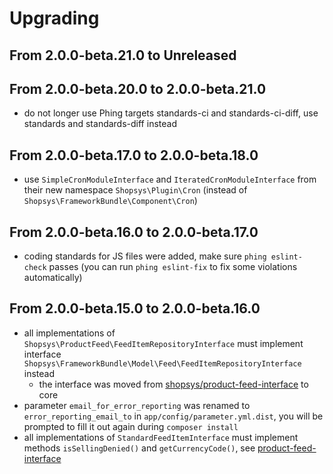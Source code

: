 # Upgrading

## From 2.0.0-beta.21.0 to Unreleased

## From 2.0.0-beta.20.0 to 2.0.0-beta.21.0
- do not longer use Phing targets standards-ci and standards-ci-diff, use standards and standards-diff instead

## From 2.0.0-beta.17.0 to 2.0.0-beta.18.0
- use `SimpleCronModuleInterface` and `IteratedCronModuleInterface` from their new namespace `Shopsys\Plugin\Cron` (instead of `Shopsys\FrameworkBundle\Component\Cron`)

## From 2.0.0-beta.16.0 to 2.0.0-beta.17.0
- coding standards for JS files were added, make sure `phing eslint-check` passes
(you can run `phing eslint-fix` to fix some violations automatically)

## From 2.0.0-beta.15.0 to 2.0.0-beta.16.0
- all implementations of `Shopsys\ProductFeed\FeedItemRepositoryInterface` must implement interface `Shopsys\FrameworkBundle\Model\Feed\FeedItemRepositoryInterface` instead
    - the interface was moved from [shopsys/product-feed-interface](https://github.com/shopsys/product-feed-interface/) to core
- parameter `email_for_error_reporting` was renamed to `error_reporting_email_to` in `app/config/parameter.yml.dist`,
you will be prompted to fill it out again during `composer install`
- all implementations of `StandardFeedItemInterface` must implement methods `isSellingDenied()` and `getCurrencyCode()`, see [product-feed-interface](https://github.com/shopsys/product-feed-interface/blob/master/UPGRADE.md#from-030-to-040)